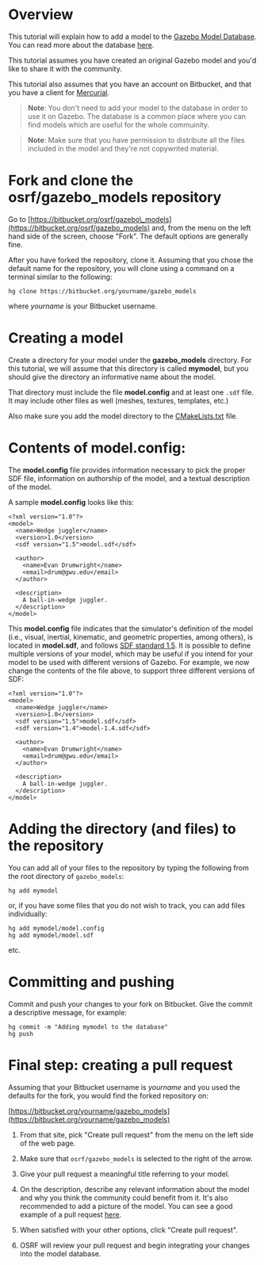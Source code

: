 # Overview

This tutorial will explain how to add a model to the
[Gazebo Model Database](http://models.gazebosim.org/).
You can read more about the database
[here](http://gazebosim.org/tutorials?tut=model_structure&cat=build_robot).

This tutorial assumes you have created an original Gazebo model and you'd like
to share it with the community.

This tutorial also assumes that you have an account on Bitbucket, and that you have a client for [Mercurial](http://mercurial.selenic.com).

> **Note**: You don't need to add your model to the database in order to use it
on Gazebo. The database is a common place where you can find models which are
useful for the whole commuinity.

> **Note**: Make sure that you have permission to distribute all the files included
in the model and they're not copywrited material.

# Fork and clone the osrf/gazebo\_models repository
Go to [https://bitbucket.org/osrf/gazebo\_models](https://bitbucket.org/osrf/gazebo_models) and, from the menu on the left hand side of the screen, choose "Fork". The default options are generally fine.

After you have forked the repository, clone it. Assuming that you chose the
default name for the repository, you will clone using a command on a terminal
similar to the following:

    hg clone https://bitbucket.org/yourname/gazebo_models

where _yourname_ is your Bitbucket username.

# Creating a model

Create a directory for your model under the **gazebo\_models** directory.
For this tutorial, we will assume that this directory is called **mymodel**,
but you should give the directory an informative name about the model.

That directory must include the file **model.config** and at least one `.sdf`
file. It may include other files as well (meshes, textures, templates, etc.)

Also make sure you add the model directory to the
[CMakeLists.txt](https://bitbucket.org/osrf/gazebo_models/src/default/CMakeLists.txt?at=default&fileviewer=file-view-default)
file.

# Contents of **model.config**:

The **model.config** file provides information necessary to pick the proper SDF file, information on authorship of the model, and a textual description of the model.

A sample **model.config** looks like this:

    <?xml version="1.0"?>
    <model>
      <name>Wedge juggler</name>
      <version>1.0</version>
      <sdf version="1.5">model.sdf</sdf>

      <author>
        <name>Evan Drumwright</name>
        <email>drum@gwu.edu</email>
      </author>

      <description>
        A ball-in-wedge juggler.
      </description>
    </model>

This **model.config** file indicates that the simulator's definition of the model (i.e., visual, inertial, kinematic, and geometric properties, among others), is located in **model.sdf**, and follows [SDF standard 1.5](http://sdformat.org/spec). It is possible to define multiple versions of your model, which may be useful if you intend for your model to be used with different versions of Gazebo. For example, we now change the contents of the file above, to support three different versions of SDF:

    <?xml version="1.0"?>
    <model>
      <name>Wedge juggler</name>
      <version>1.0</version>
      <sdf version="1.5">model.sdf</sdf>
      <sdf version="1.4">model-1.4.sdf</sdf>

      <author>
        <name>Evan Drumwright</name>
        <email>drum@gwu.edu</email>
      </author>

      <description>
        A ball-in-wedge juggler.
      </description>
    </model>


# Adding the directory (and files) to the repository

You can add all of your files to the repository by typing the following from
the root directory of `gazebo_models`:

    hg add mymodel

or, if you have some files that you do not wish to track, you can add files individually:

    hg add mymodel/model.config
    hg add mymodel/model.sdf
etc.

# Committing and pushing

Commit and push your changes to your fork on Bitbucket. Give the commit a
descriptive message, for example:

    hg commit -m "Adding mymodel to the database"
    hg push

# Final step: creating a pull request

Assuming that your Bitbucket username is _yourname_ and you used the defaults
for the fork, you would find the forked repository on:

[https://bitbucket.org/yourname/gazebo_models](https://bitbucket.org/yourname/gazebo_models)

1. From that site, pick "Create pull request" from the menu on the left side of the web page.

1. Make sure that `osrf/gazebo_models` is selected to the right of the arrow.

1. Give your pull request a meaningful title referring to your model.

1. On the description, describe any relevant information about the model and why
you think the community could benefit from it. It's also recommended to add a
picture of the model. You can see a good example of a pull request
[here](https://bitbucket.org/osrf/gazebo_models/pull-requests/241).

1. When satisfied with your other options, click "Create pull request".

1. OSRF will review your pull request and begin integrating your changes into
the model database.
